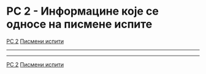 # РС 2 - Информацине које се односе на писмене испите

[РС 2](../../README.md) [Писмени испити](../README.md)

---

---

[РС 2](../../README.md) [Писмени испити](../README.md) 
